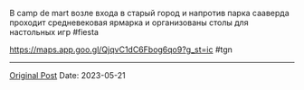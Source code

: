В camp de mart возле входа в старый город и напротив парка сааверда проходит средневековая ярмарка и организованы столы для настольных игр #fiesta

https://maps.app.goo.gl/QjqvC1dC6Fbog6qo9?g_st=ic #tgn

---
[Original Post](https://t.me/lev2tarragona/1253)
Date: 2023-05-21
